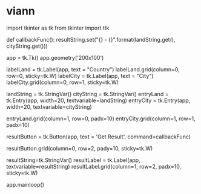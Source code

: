 # viann
import tkinter as tk
from tkinter import ttk

def callbackFunc():
    resultString.set("{} - {}".format(landString.get(),
                                      cityString.get()))
     
app = tk.Tk() 
app.geometry('200x100')

labelLand = tk.Label(app,
                    text = "Country")
labelLand.grid(column=0, row=0, sticky=tk.W)
labelCity = tk.Label(app,
                    text = "City")
labelCity.grid(column=0, row=1, sticky=tk.W)

landString = tk.StringVar()
cityString = tk.StringVar()
entryLand = tk.Entry(app, width=20, textvariable=landString)
entryCity = tk.Entry(app, width=20, textvariable=cityString)

entryLand.grid(column=1, row=0, padx=10)
entryCity.grid(column=1, row=1, padx=10)


resultButton = tk.Button(app, text = 'Get Result',
                         command=callbackFunc)

resultButton.grid(column=0, row=2, pady=10, sticky=tk.W)

resultString=tk.StringVar()
resultLabel = tk.Label(app, textvariable=resultString)
resultLabel.grid(column=1, row=2, padx=10, sticky=tk.W)

app.mainloop()
